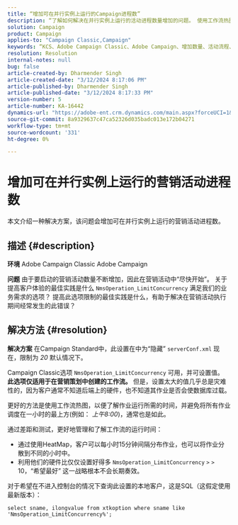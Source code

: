 ```yaml
---
title: “增加可在并行实例上运行的Campaign进程数”
description: “了解如何解决在并行实例上运行的活动进程数量增加的问题。 使用工作流热图。”
solution: Campaign
product: Campaign
applies-to: "Campaign Classic,Campaign"
keywords: “KCS、Adobe Campaign Classic、Adobe Campaign、增加数量、活动流程、实例、并行、最佳实践”
resolution: Resolution
internal-notes: null
bug: false
article-created-by: Dharmender Singh
article-created-date: "3/12/2024 8:17:06 PM"
article-published-by: Dharmender Singh
article-published-date: "3/12/2024 8:17:33 PM"
version-number: 5
article-number: KA-16442
dynamics-url: "https://adobe-ent.crm.dynamics.com/main.aspx?forceUCI=1&pagetype=entityrecord&etn=knowledgearticle&id=56b42c7b-ade0-ee11-904c-6045bd045872"
source-git-commit: 8a9329637c47ca52326d035badc013e172b04271
workflow-type: tm+mt
source-wordcount: '331'
ht-degree: 0%

---
```


# 增加可在并行实例上运行的营销活动进程数


本文介绍一种解决方案，该问题会增加可在并行实例上运行的营销活动进程数。

## 描述 {#description}


<b>环境</b>
Adobe Campaign Classic Adobe Campaign

<b>问题</b>
由于要启动的营销活动数量不断增加，因此在营销活动中“尽快开始”。
关于提高客户体验的最佳实践是什么 `NmsOperation_LimitConcurrency` 满足我们的业务需求的选项？
提高此选项限制的最佳实践是什么，有助于解决在营销活动执行期间经常发生的此错误？


## 解决方法 {#resolution}


<b>解决方案</b>
在Campaign Standard中，此设置在中为“隐藏” `serverConf.xml` 现在，限制为 *20* 默认情况下。  

Campaign Classic选项 `NmsOperation_LimitConcurrency` 可用，并可设置值。
<b>此选项仅适用于在营销策划中创建的工作流。</b>
但是，设置太大的值几乎总是灾难性的，因为客户通常不知道后端上的硬件，也不知道其作业是否会使数据库过载。

更好的方法是使用工作流热图，以便了解作业运行所需的时间，并避免将所有作业调度在一小时的最上方(例如： *上午8:00*)，通常也是如此。

通过差距和测试，更好地管理和了解工作流的运行时间：

- 通过使用HeatMap，客户可以每小时15分钟间隔分布作业，也可以将作业分散到不同的小时中。
- 利用他们的硬件比仅仅设置好得多 `NmsOperation_LimitConcurrency` `>` `>`  10，“希望最好” 这一战略根本不会长期奏效。


对于希望在不进入控制台的情况下查询此设置的本地客户，这是SQL（这假定使用最新版本）：


```
select sname, ilongvalue from xtkoption where sname like 'NmsOperation_LimitConcurrency%';
```

